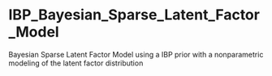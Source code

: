 # IBP_Bayesian_Sparse_Latent_Factor_Model
Bayesian Sparse Latent Factor Model using a IBP prior with a nonparametric modeling of the latent factor distribution
